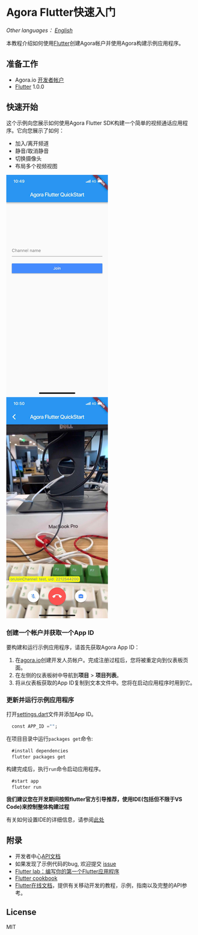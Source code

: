 # Agora Flutter快速入门

*Other languages： [English](README.md)*

本教程介绍如何使用[Flutter](https://flutter.io/)创建Agora帐户并使用Agora构建示例应用程序。

## 准备工作
 -  Agora.io [开发者帐户](https://dashboard.agora.io/signin/)
 -  [Flutter](https://flutter.io/) 1.0.0

## 快速开始
这个示例向您展示如何使用Agora Flutter SDK构建一个简单的视频通话应用程序。它向您展示了如何：

 - 加入/离开频道
 - 静音/取消静音
 - 切换摄像头
 - 布局多个视频视图

![screenshot-1](screenshot-1.png)
![screenshot-2](screenshot-2.png)


### 创建一个帐户并获取一个App ID
要构建和运行示例应用程序，请首先获取Agora App ID：

1. 在[agora.io](https://dashboard.agora.io/signin/)创建开发人员帐户。完成注册过程后，您将被重定向到仪表板页面。
2. 在左侧的仪表板树中导航到**项目** > **项目列表**。
3. 将从仪表板获取的App ID复制到文本文件中。您将在启动应用程序时用到它。

### 更新并运行示例应用程序

打开[settings.dart](lib/src/utils/settings.dart)文件并添加App ID。

```dart
  const APP_ID ="";
```

在项目目录中运行`packages get`命令:

```shell
  #install dependencies
  flutter packages get
```

构建完成后，执行`run`命令启动应用程序。

```shell
  #start app
  flutter run
```

**我们建议您在开发期间按照flutter官方引导推荐，使用IDE(包括但不限于VS Code)来控制整体构建过程**

有关如何设置IDE的详细信息，请参阅[此处](https://flutter.io/docs/get-started/editor?tab=vscode)

## 附录
* 开发者中心[API文档](https://docs.agora.io/en/)
* 如果发现了示例代码的bug, 欢迎提交 [issue](https://github.com/AgoraIO/Agora-Interactive-Broadcasting-Live-Streaming-Web/issues)
* [Flutter lab：编写你的第一个Flutter应用程序](https://flutter.io/docs/get-started/codelab)
* [Flutter cookbook](https://flutter.io/docs/cookbook)
* [Flutter在线文档](https://flutter.io/docs)，提供有关移动开发的教程，示例，指南以及完整的API参考。

## License
MIT
